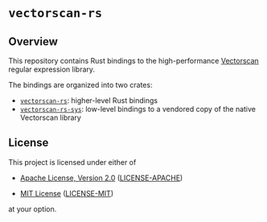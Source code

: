# `vectorscan-rs`

## Overview

This repository contains Rust bindings to the high-performance [Vectorscan](https://github.com/Vectorcamp/vectorscan) regular expression library.

The bindings are organized into two crates:

- [`vectorscan-rs`](vectorscan-rs): higher-level Rust bindings
- [`vectorscan-rs-sys`](vectorscan-rs-sys): low-level bindings to a vendored copy of the native Vectorscan library


## License

This project is licensed under either of

- [Apache License, Version 2.0](https://www.apache.org/licenses/LICENSE-2.0)
  ([LICENSE-APACHE](LICENSE-APACHE))

- [MIT License](https://opensource.org/licenses/MIT)
  ([LICENSE-MIT](LICENSE-MIT))

at your option.
